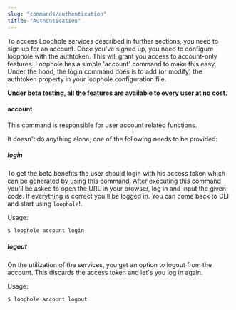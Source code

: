 ```yaml
---
slug: "commands/authentication"
title: "Authentication"
---
```



To access Loophole services described in further sections, you need to sign up for an account. Once you've signed up, you need to configure loophole with the authtoken. This will grant you access to account-only features. Loophole has a simple 'account' command to make this easy. Under the hood, the login command does is to add (or modify) the authtoken property in your loophole configuration file. 

**Under beta testing, all the features are available to every user at no cost.**


#### account

This command is responsible for user account related functions.

It doesn't do anything alone, one of the following needs to be provided:

##### login

To get the beta benefits the user should login with his access token which can be generated by using this command.
After executing this command you'll be asked to open the URL in your browser, log in and input the given code.
If everything is correct you'll be logged in. You can come back to CLI and start using `loophole`!.

Usage:
```bash
$ loophole account login
```

##### logout

On the utilization of the services, you get an option to logout from the account.
This discards the access token and let's you log in again.

Usage:
```
$ loophole account logout
```
